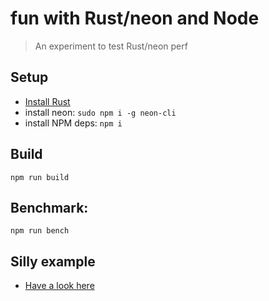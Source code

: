 # fun with Rust/neon and Node

> An experiment to test Rust/neon perf

## Setup

- [Install Rust](https://www.rust-lang.org/tools/install)
- install neon: `sudo npm i -g neon-cli`
- install NPM deps: `npm i`

## Build
```shell
npm run build
```

## Benchmark:
```shell
npm run bench
```

## Silly example
- [Have a look here](./example/example.js)
